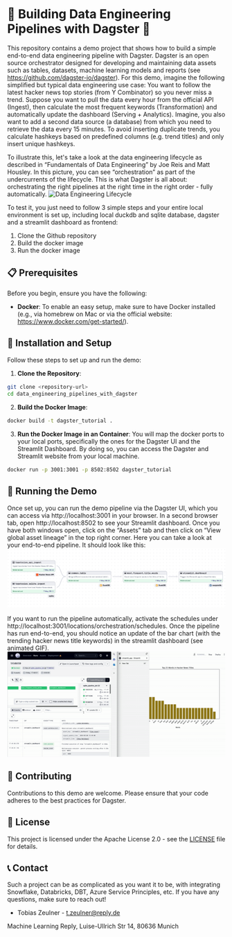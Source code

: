 # 🚀 Building Data Engineering Pipelines with Dagster 🚀

This repository contains a demo project that shows how to build a simple end-to-end data engineering pipeline with Dagster. Dagster is an open source orchestrator designed for developing and maintaining data assets such as tables, datasets, machine learning models and reports (see https://github.com/dagster-io/dagster).
For this demo, imagine the following simplified but typical data engineering use case:
You want to follow the latest hacker news top stories (from Y Combinator) so you never miss a trend. Suppose you want to pull the data every hour from the official API (Ingest), then calculate the most frequent keywords (Transformation) and automatically update the dashboard (Serving + Analytics). 
Imagine, you also want to add a second data source (a database) from which you need to retrieve the data every 15 minutes. To avoid inserting duplicate trends, you calculate hashkeys based on predefined columns (e.g. trend titles) and only insert unique hashkeys.


To illustrate this, let's take a look at the data engineering lifecycle as described in “Fundamentals of Data Engineering” by Joe Reis and Matt Housley. In this picture, you can see “orchestration” as part of the undercurrents of the lifecycle. This is what Dagster is all about: orchestrating the right pipelines at the right time in the right order - fully automatically.
![Data Engineering Lifecycle](https://d15shllkswkct0.cloudfront.net/wp-content/blogs.dir/1/files/2023/02/dataengineeringlifecyle.png)


To test it, you just need to follow 3 simple steps and your entire local environment is set up, including local duckdb and sqlite database, dagster and a streamlit dashboard as frontend:
1. Clone the Github repository
2. Build the docker image
3. Run the docker image


## 📋 Prerequisites

Before you begin, ensure you have the following:

- **Docker**: To enable an easy setup, make sure to have Docker installed (e.g., via homebrew on Mac or via the official website: https://www.docker.com/get-started/).


## 🔨 Installation and Setup

Follow these steps to set up and run the demo:

1. **Clone the Repository**:
```bash
git clone <repository-url>
cd data_engineering_pipelines_with_dagster
```

2. **Build the Docker Image**:
```bash
docker build -t dagster_tutorial .
```

3. **Run the Docker Image in an Container**:
You will map the docker ports to your local ports, specifically the ones for the Dagster UI and the Streamlit Dashboard. By doing so, you can access the Dagster and Streamlit website from your local machine.
```bash
docker run -p 3001:3001 -p 8502:8502 dagster_tutorial
```

## 🏃 Running the Demo

Once set up, you can run the demo pipeline via the Dagster UI, which you can access via http://localhost:3001 in your browser. In a second browser tab, open http://localhost:8502 to see your Streamlit dashboard.
Once you have both windows open, click on the “Assets” tab and then click on “View global asset lineage” in the top right corner. Here you can take a look at your end-to-end pipeline.
It should look like this:
![Data Engineering Lifecycle](images/demo_data_engineering_pipeline.jpeg)


If you want to run the pipeline automatically, activate the schedules under http://localhost:3001/locations/orchestration/schedules. Once the pipeline has run end-to-end, you should notice an update of the bar chart (with the trending hacker news title keywords) in the streamlit dashboard (see animated GIF).
![Data Pipeline GIF](images/dagster_demo_gif.gif)

## 🤝 Contributing

Contributions to this demo are welcome. Please ensure that your code adheres to the best practices for Dagster.

## 📜 License

This project is licensed under the Apache License 2.0 - see the [LICENSE](LICENSE) file for details.

## 📞 Contact
Such a project can be as complicated as you want it to be, with integrating Snowflake, Databricks, DBT, Azure Service Principles, etc. If you have any questions, make sure to reach out!

- Tobias Zeulner - t.zeulner@reply.de

Machine Learning Reply,
Luise-Ullrich Str 14,
80636 Munich